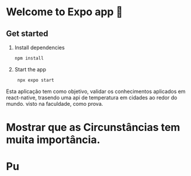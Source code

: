 # Welcome to Expo app 👋

## Get started

1. Install dependencies

   ```bash
   npm install
   ```

2. Start the app

   ```bash
    npx expo start
   ```
Esta aplicação tem como objetivo, validar os conhecimentos aplicados em react-native, trasendo uma api de temperatura em cidades ao redor do mundo.
visto na faculdade, como prova.

# Mostrar que as Circunstâncias tem muita importância.   

# Pu
